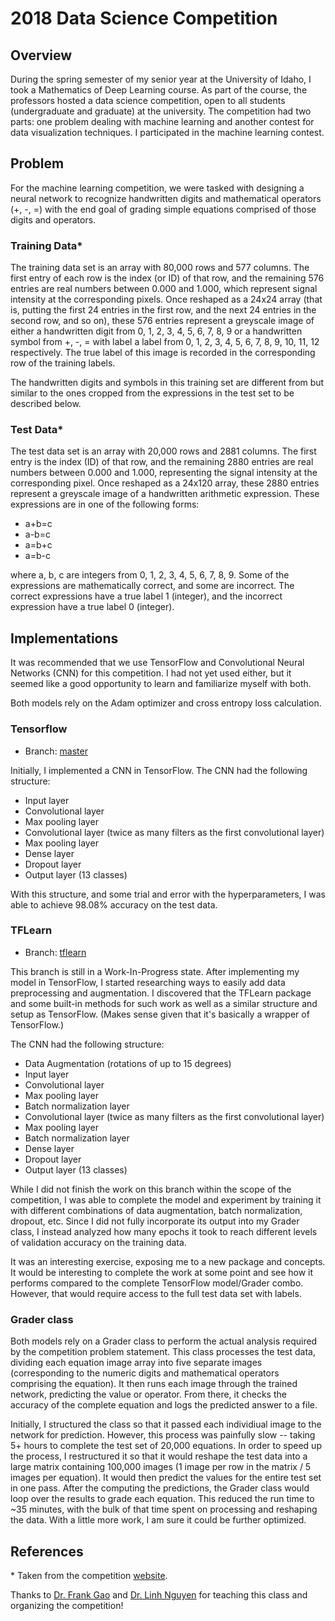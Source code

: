 # 2018 Data Science Competition

## Overview
During the spring semester of my senior year at the University of Idaho, I took a Mathematics of Deep Learning course. As part of the course, the professors hosted a data science competition, open to all students (undergraduate and graduate) at the university. The competition had two parts: one problem dealing with machine learning and another contest for data visualization techniques. I participated in the machine learning contest.

## Problem
For the machine learning competition, we were tasked with designing a neural network to recognize handwritten digits and mathematical operators (+, -, =) with the end goal of grading simple equations comprised of those digits and operators.

### Training Data*
The training data set is an array with 80,000 rows and 577 columns. The first entry of each row is the index (or ID) of that row, and the remaining 576 entries are real numbers between 0.000 and 1.000, which represent signal intensity at the corresponding pixels. Once reshaped as a 24x24 array (that is, putting the first 24 entries in the first row, and the next 24 entries in the second row, and so on), these 576 entries represent a greyscale image of either a handwritten digit from 0, 1, 2, 3, 4, 5, 6, 7, 8, 9 or a handwritten symbol from +, -, = with label a label from 0, 1, 2, 3, 4, 5, 6, 7, 8, 9, 10, 11, 12 respectively. The true label of this image is recorded in the corresponding row of the training labels. 

The handwritten digits and symbols in this training set are different from but similar to the ones cropped from the expressions in the test set to be described below.

### Test Data*
The test data set is an array with 20,000 rows and 2881 columns. The first entry is the index (ID) of that row, and the remaining 2880 entries are real numbers between 0.000 and 1.000, representing the signal intensity at the corresponding pixel. Once reshaped as a 24x120 array, these 2880 entries represent a greyscale image of a handwritten arithmetic expression. These expressions are in one of the following forms:
- a+b=c
- a-b=c
- a=b+c
- a=b-c

where a, b, c are integers from 0, 1, 2, 3, 4, 5, 6, 7, 8, 9. Some of the expressions are mathematically correct, and some are incorrect. The correct expressions have a true label 1 (integer), and the incorrect expression have a true label 0 (integer). 

## Implementations
It was recommended that we use TensorFlow and Convolutional Neural Networks (CNN) for this competition. I had not yet used either, but it seemed like a good opportunity to learn and familiarize myself with both.

Both models rely on the Adam optimizer and cross entropy loss calculation.

### Tensorflow 
- Branch: [master](https://github.com/trevmo/2018_dscomp)

Initially, I implemented a CNN in TensorFlow. The CNN had the following structure:
- Input layer
- Convolutional layer
- Max pooling layer
- Convolutional layer (twice as many filters as the first convolutional layer)
- Max pooling layer
- Dense layer
- Dropout layer
- Output layer (13 classes)

With this structure, and some trial and error with the hyperparameters, I was able to achieve 98.08% accuracy on the test data. 

### TFLearn 
- Branch: [tflearn](https://github.com/trevmo/2018_dscomp/tree/tflearn)

This branch is still in a Work-In-Progress state. After implementing my model in TensorFlow, I started researching ways to easily add data preprocessing and augmentation. I discovered that the TFLearn package and some built-in methods for such work as well as a similar structure and setup as TensorFlow. (Makes sense given that it's basically a wrapper of TensorFlow.)

The CNN had the following structure:
- Data Augmentation (rotations of up to 15 degrees)
- Input layer
- Convolutional layer
- Max pooling layer
- Batch normalization layer
- Convolutional layer (twice as many filters as the first convolutional layer)
- Max pooling layer
- Batch normalization layer
- Dense layer
- Dropout layer
- Output layer (13 classes)

While I did not finish the work on this branch within the scope of the competition, I was able to complete the model and experiment by training it with different combinations of data augmentation, batch normalization, dropout, etc. Since I did not fully incorporate its output into my Grader class, I instead analyzed how many epochs it took to reach different levels of validation accuracy on the training data.

It was an interesting exercise, exposing me to a new package and concepts. It would be interesting to complete the work at some point and see how it performs compared to the complete TensorFlow model/Grader combo. However, that would require access to the full test data set with labels.

### Grader class
Both models rely on a Grader class to perform the actual analysis required by the competition problem statement. This class processes the test data, dividing each equation image array into five separate images (corresponding to the numeric digits and mathematical operators comprising the equation). It then runs each image through the trained network, predicting the value or operator. From there, it checks the accuracy of the complete equation and logs the predicted answer to a file.

Initially, I structured the class so that it passed each individiual image to the network for prediction. However, this process was painfully slow -- taking 5+ hours to complete the test set of 20,000 equations. In order to speed up the process, I restructured it so that it would reshape the test data into a large matrix containing 100,000 images (1 image per row in the matrix / 5 images per equation). It would then predict the values for the entire test set in one pass. After the computing the predictions, the Grader class would loop over the results to grade each equation. This reduced the run time to ~35 minutes, with the bulk of that time spent on processing and reshaping the data. With a little more work, I am sure it could be further optimized.

## References
\* Taken from the competition [website](https://dscomp.ibest.uidaho.edu/data).

Thanks to [Dr. Frank Gao](http://www.webpages.uidaho.edu/~fuchang/) and [Dr. Linh Nguyen](http://webpages.uidaho.edu/lnguyen/) for teaching this class and organizing the competition!
